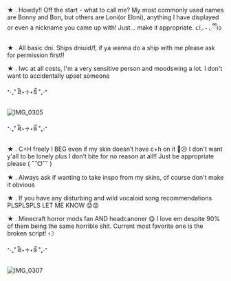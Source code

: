 ★ . Howdy!! Off the start - what to call me? My most commonly used names are Bonny and Bon, but others are Loni(or Eloni), anything I have displayed or even a nickname you came up with! Just... make it appropriate. ૮꒰◞ ˕ ◟ ྀི꒱ა

★ . All basic dni. Ships dniuid/f, if ya wanna do a ship with me please ask for permission first!! 

★ . Iwc at all costs, I'm a very sensitive person and moodswing a lot. I don't want to accidentally upset someone

⁺‧₊˚ ཐི⋆♱⋆ཋྀ ˚₊‧⁺

![IMG_0305](https://github.com/user-attachments/assets/297c23f4-4676-4ebd-b2dd-a56bf5c4bcb4)

⁺‧₊˚ ཐི⋆♱⋆ཋྀ ˚₊‧⁺

★ . C+H freely I BEG even if my skin doesn’t have c+h on it 🙏☹️ I don't want y'all to be lonely plus I don’t bite for no reason at all!! Just be appropriate please ( ˶ˆᗜˆ˵ )

★ . Always ask if wanting to take inspo from my skins, of course don't make it obvious

★ . If you have any disturbing and wild vocaloid song recommendations PLSPLSPLS LET ME KNOW 😡😡

★ . Minecraft horror mods fan AND headcanoner 😋 I love em despite 90% of them being the same horrible shit. Current most favorite one is the broken script! ‹𝟹

⁺‧₊˚ ཐི⋆♱⋆ཋྀ ˚₊‧⁺

![IMG_0307](https://github.com/user-attachments/assets/7cc5d945-beed-4122-943f-c63147227617)

